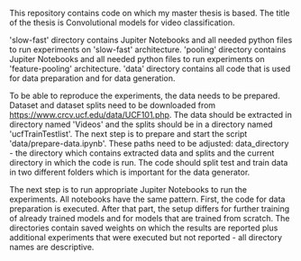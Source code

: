 This repository contains code on which my master thesis is based. The title of the thesis is Convolutional models for video classification.

'slow-fast' directory contains Jupiter Notebooks and all needed python files to run experiments on 'slow-fast' architecture.
'pooling' directory contains Jupiter Notebooks and all needed python files to run experiments on 'feature-pooling' architecture.
'data' directory contains all code that is used for data preparation and for data generation.

To be able to reproduce the experiments, the data needs to be prepared. Dataset and dataset splits need to be downloaded from https://www.crcv.ucf.edu/data/UCF101.php.
The data should be extracted in directory named 'Videos' and the splits should be in a directory named 'ucfTrainTestlist'. 
The next step is to prepare and start the script 'data/prepare-data.ipynb'. These paths need to be adjusted: data_directory - the directory which contains extracted data
and splits and the current directory in which the code is run. The code should split test and train data in two different folders which is important for the data generator.

The next step is to run appropriate Jupiter Notebooks to run the experiments. All notebooks have the same pattern. First, the code for data preparation is executed.
After that part, the setup differs for further training of already trained models and for models that are trained from scratch. The directories contain saved weights on which
the results are reported plus additional experiments that were executed but not reported - all directory names are descriptive.